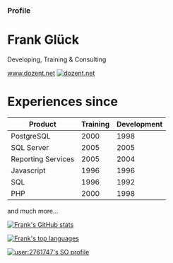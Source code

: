 ### Profile
# Frank Glück
Developing, Training & Consulting

<!--
**fglueck/fglueck** is a ✨ _special_ ✨ repository because its `README.md` (this file) appears on your GitHub profile.

Here are some ideas to get you started:

- 🔭 I’m currently working on ...
- 🌱 I’m currently learning ...
- 👯 I’m looking to collaborate on ...
- 🤔 I’m looking for help with ...
- 💬 Ask me about ...
- 📫 How to reach me: ...
- 😄 Pronouns: ...
- ⚡ Fun fact: ...
-->
www.dozent.net [![dozent.net](https://img.shields.io/website-up-down-green-red/http/shields.io.svg)](http://dozent.net/)


# Experiences since
|Product           |Training      |Development   |
|------------------|--------------|--------------|
|PostgreSQL        |2000          |1998          |
|SQL Server        |2005          |2005          |
|Reporting Services|2005          |2004          |
|Javascript        |1996          |1996          |
|SQL               |1996          |1992          |
|PHP               |2000          |1998          |

and much more...

[![Frank's GitHub stats](https://github-readme-stats.vercel.app/api?username=fglueck&show_icons=true&theme=gruvbox&locale=de&bg_color=45,000000,441111&hide_border=1)](https://github.com/fglueck/github-readme-stats)
<!-- https://github.com/anuraghazra/github-readme-stats -->

[![Frank's top languages](https://github-readme-stats.vercel.app/api/top-langs/?username=fglueck&theme=blue-green&bg_color=135,000000,441111&hide_border=1&langs_count=10)](https://github.com/fglueck/github-readme-stats)


[![user:2761747's SO profile](https://stackoverflow-readme-profile.johannchopin.fr/profile/2761747?theme=dark&website=true&location=true)](https://github.com/johannchopin/stackoverflow-readme-profile)
